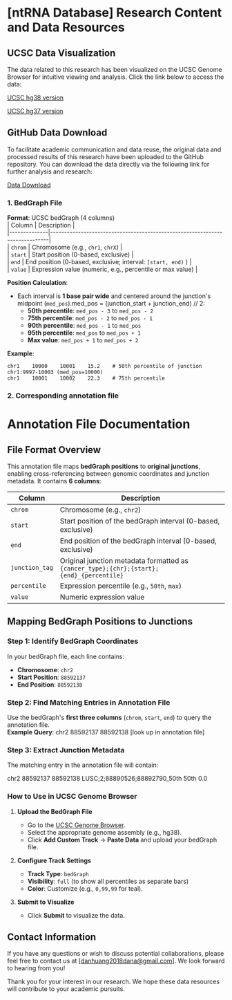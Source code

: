 # [ntRNA Database] Research Content and Data Resources


## UCSC Data Visualization

The data related to this research has been visualized on the UCSC Genome Browser for intuitive viewing and analysis. Click the link below to access the data:

[UCSC hg38 version](https://genome.ucsc.edu/s/dandan_0909/hg38_5_26)

[UCSC hg37 version](https://genome.ucsc.edu/s/dandan_0909/hg19_version)
## GitHub Data Download

To facilitate academic communication and data reuse, the original data and processed results of this research have been uploaded to the GitHub repository. You can download the data directly via the following link for further analysis and research:

[Data Download](https://github.com/danhuang0909/nt_database/tree/main/data)



### 1. BedGraph File   
**Format**: UCSC bedGraph (4 columns)  
| Column       | Description                                                                 |  
|--------------|-----------------------------------------------------------------------------|  
| `chrom`      | Chromosome (e.g., `chr1`, `chrX`)                                         |  
| `start`      | Start position (0-based, exclusive)                                        |  
| `end`        | End position (0-based, exclusive; interval: `[start, end)` )               |  
| `value`      | Expression value (numeric, e.g., percentile or max value)                   |  

**Position Calculation**:  
- Each interval is **1 base pair wide** and centered around the junction's midpoint (`med_pos`).med_pos = (junction_start + junction_end) // 2:  
  - **50th percentile**: `med_pos - 3` to `med_pos - 2`  
  - **75th percentile**: `med_pos - 2` to `med_pos - 1`  
  - **90th percentile**: `med_pos - 1` to `med_pos`  
  - **95th percentile**: `med_pos` to `med_pos + 1`  
  - **Max value**: `med_pos + 1` to `med_pos + 2`  

**Example**:  
```bedgraph
chr1    10000    10001    15.2    # 50th percentile of junction chr1:9997-10003 (med_pos=10000)
chr1    10001    10002    22.3    # 75th percentile

```

### 2. Corresponding annotation file
# Annotation File Documentation

## File Format Overview
This annotation file maps **bedGraph positions** to **original junctions**, enabling cross-referencing between genomic coordinates and junction metadata. It contains **6 columns**:

| Column              | Description                                                                 |
|---------------------|-----------------------------------------------------------------------------|
| `chrom`             | Chromosome (e.g., `chr2`)                                                   |
| `start`             | Start position of the bedGraph interval (0-based, exclusive)               |
| `end`               | End position of the bedGraph interval (0-based, exclusive)                 |
| `junction_tag`      | Original junction metadata formatted as `{cancer_type};{chr};{start};{end}_{percentile}` |
| `percentile`        | Expression percentile (e.g., `50th`, `max`)                                |
| `value`             | Numeric expression value                                                    |


## Mapping BedGraph Positions to Junctions

### Step 1: Identify BedGraph Coordinates
In your bedGraph file, each line contains:
- **Chromosome**: `chr2`
- **Start Position**: `88592137`
- **End Position**: `88592138`


### Step 2: Find Matching Entries in Annotation File
Use the bedGraph's **first three columns** (`chrom`, `start`, `end`) to query the annotation file.  
**Example Query**:
chr2 88592137 88592138 [look up in annotation file]
### Step 3: Extract Junction Metadata
The matching entry in the annotation file will contain:

chr2 88592137 88592138 LUSC;2;88890526;88892790_50th 50th 0.0



### How to Use in UCSC Genome Browser

1. **Upload the BedGraph File**  
   - Go to the [UCSC Genome Browser](https://genome.ucsc.edu/).  
   - Select the appropriate genome assembly (e.g., hg38).  
   - Click **Add Custom Track** → **Paste Data** and upload your bedGraph file.  

2. **Configure Track Settings**  
   - **Track Type**: `bedGraph`  
   - **Visibility**: `full` (to show all percentiles as separate bars)  
   - **Color**: Customize (e.g., `0,99,99` for teal).  

3. **Submit to Visualize**  
   - Click **Submit** to visualize the data.  

## Contact Information

If you have any questions or wish to discuss potential collaborations, please feel free to contact us at [danhuang2018dana@gmail.com]. We look forward to hearing from you!

Thank you for your interest in our research. We hope these data resources will contribute to your academic pursuits.
    
